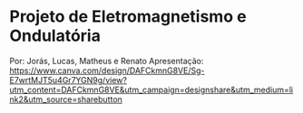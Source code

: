 # Projeto de Eletromagnetismo e Ondulatória

Por: Jorás, Lucas, Matheus e Renato
Apresentação: https://www.canva.com/design/DAFCkmnG8VE/Sg-E7wrtMJT5u4Gr7YGN9g/view?utm_content=DAFCkmnG8VE&utm_campaign=designshare&utm_medium=link2&utm_source=sharebutton

